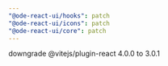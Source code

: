 ```yaml
---
"@ode-react-ui/hooks": patch
"@ode-react-ui/icons": patch
"@ode-react-ui/core": patch
---
```


downgrade @vitejs/plugin-react 4.0.0 to 3.0.1
